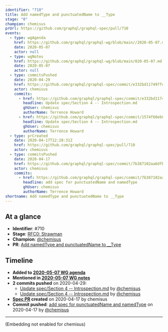 ```yaml
---
identifier: "710"
title: Add namedType and punctuatedName to __Type
stage: "0"
champion: chemisus
prUrl: https://github.com/graphql/graphql-spec/pull/710
events:
  - type: wgAgenda
    href: https://github.com/graphql/graphql-wg/blob/main//2020-05-07.md
    date: 2020-05-07
    actor: null
  - type: wgNotes
    href: https://github.com/graphql/graphql-wg/blob/main/020-05-07.md
    date: 2020-05-07
    actor: null
  - type: commitsPushed
    date: 2020-04-29
    href: https://github.com/graphql/graphql-spec/commit/e332bd117497fd5f03f72badb428cb1503ca2c2e
    actor: chemisus
    commits:
      - href: https://github.com/graphql/graphql-spec/commit/e332bd117497fd5f03f72badb428cb1503ca2c2e
        headline: Update spec/Section 4 -- Introspection.md
        ghUser: chemisus
        authorName: Terrence Howard
      - href: https://github.com/graphql/graphql-spec/commit/1574f60eb8de849c7fc4cb933f0b3152df8c96cb
        headline: Update spec/Section 4 -- Introspection.md
        ghUser: chemisus
        authorName: Terrence Howard
  - type: prCreated
    date: 2020-04-17T12:28:31Z
    href: https://github.com/graphql/graphql-spec/pull/710
    actor: chemisus
  - type: commitsPushed
    date: 2020-04-17
    href: https://github.com/graphql/graphql-spec/commit/7b387102aa6dfbbb151c2c8690e159f76f66a2b2
    actor: chemisus
    commits:
      - href: https://github.com/graphql/graphql-spec/commit/7b387102aa6dfbbb151c2c8690e159f76f66a2b2
        headline: add spec for punctuatedName and namedType
        ghUser: chemisus
        authorName: Terrence Howard
shortname: Add namedType and punctuatedName to __Type
---
```


## At a glance

- **Identifier**: #710
- **Stage**: [RFC0: Strawman](https://github.com/graphql/graphql-spec/blob/main/CONTRIBUTING.md#stage-0-strawman)
- **Champion**: [@chemisus](https://github.com/chemisus)
- **PR**: [Add namedType and punctuatedName to __Type](https://github.com/graphql/graphql-spec/pull/710)

<!-- BEGIN_CUSTOM_TEXT -->



<!-- END_CUSTOM_TEXT -->

## Timeline

- **Added to [2020-05-07 WG agenda](https://github.com/graphql/graphql-wg/blob/main//2020-05-07.md)**
- **Mentioned in [2020-05-07 WG notes](https://github.com/graphql/graphql-wg/blob/main/020-05-07.md)**
- **2 commits pushed** on 2020-04-29:
  - [Update spec/Section 4 -- Introspection.md](https://github.com/graphql/graphql-spec/commit/e332bd117497fd5f03f72badb428cb1503ca2c2e) by [@chemisus](https://github.com/chemisus)
  - [Update spec/Section 4 -- Introspection.md](https://github.com/graphql/graphql-spec/commit/1574f60eb8de849c7fc4cb933f0b3152df8c96cb) by [@chemisus](https://github.com/chemisus)
- **[Spec PR](https://github.com/graphql/graphql-spec/pull/710) created** on 2020-04-17 by chemisus
- **Commit pushed**: [add spec for punctuatedName and namedType](https://github.com/graphql/graphql-spec/commit/7b387102aa6dfbbb151c2c8690e159f76f66a2b2) on 2020-04-17 by [@chemisus](https://github.com/chemisus)

<!-- VERBATIM -->

---

(Embedding not enabled for chemisus)
